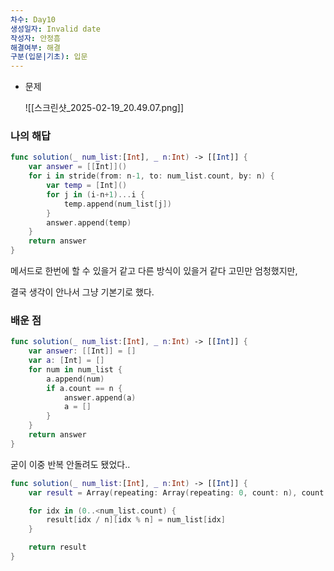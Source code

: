 ```yaml
---
차수: Day10
생성일자: Invalid date
작성자: 안정흠
해결여부: 해결
구분(입문|기초): 입문
---
```

- 문제
    
    ![[스크린샷_2025-02-19_20.49.07.png]]
    
      
    

### 나의 해답

```Swift
func solution(_ num_list:[Int], _ n:Int) -> [[Int]] {
    var answer = [[Int]]()
    for i in stride(from: n-1, to: num_list.count, by: n) {
        var temp = [Int]()
        for j in (i-n+1)...i {
            temp.append(num_list[j])
        }
        answer.append(temp)
    }
    return answer
}
```

메서드로 한번에 할 수 있을거 같고 다른 방식이 있을거 같다 고민만 엄청했지만,

  

결국 생각이 안나서 그냥 기본기로 했다.

### 배운 점

```Swift
func solution(_ num_list:[Int], _ n:Int) -> [[Int]] {
    var answer: [[Int]] = []
    var a: [Int] = []
    for num in num_list {
        a.append(num)
        if a.count == n {
            answer.append(a)
            a = []
        }
    }
    return answer
}
```

  

굳이 이중 반복 안돌려도 됐었다..

  

```Swift
func solution(_ num_list:[Int], _ n:Int) -> [[Int]] {
    var result = Array(repeating: Array(repeating: 0, count: n), count: num_list.count / n)

    for idx in (0..<num_list.count) {
        result[idx / n][idx % n] = num_list[idx]
    }

    return result
}
```